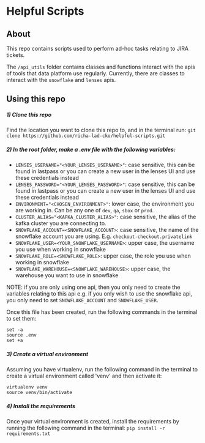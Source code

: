 # Helpful Scripts

## About
This repo contains scripts used to perform ad-hoc tasks relating to JIRA tickets. 

The ``/api_utils`` folder contains classes and functions interact with the apis of tools that data platform use regularly. Currently, there are classes to interact with the ``snowflake`` and ``lenses`` apis.

## Using this repo
##### 1) Clone this repo
Find the location you want to clone this repo to, and in the terminal run: 
``git clone https://github.com/richa-lad-cko/helpful-scripts.git``

##### 2) In the root folder, make a .env file with the following variables:
- ``LENSES_USERNAME="<YOUR_LENSES_USERNAME>"``: case sensitive, this can be found in lastpass or you can create a new user in the lenses UI and use these credentials instead
- ``LENSES_PASSWORD="<YOUR_LENSES_PASSWORD>"``: case sensitive, this can be found in lastpass or you can create a new user in the lenses UI and use these credentials instead
- ``ENVIRONMENT="<CHOSEN_ENVIRONMENT>"``: lower case, the environment you are working in. Can be any one of ``dev``, ``qa``, ``sbox`` or ``prod``.
- ``CLUSTER_ALIAS="<KAFKA_CLUSTER_ALIAS>"``: case sensitive, the alias of the kafka cluster you are connecting to. 
- ``SNOWFLAKE_ACCOUNT=<SNOWFLAKE_ACCOUNT>``: case sensitive, the name of the snowflake account you are using. E.g. ``checkout-checkout.privatelink``
- ``SNOWFLAKE_USER=<YOUR_SNOWFLAKE_USERNAME>``: upper case, the username you use when working in snowflake
- ``SNOWFLAKE_ROLE=<SNOWFLAKE_ROLE>``: upper case, the role you use when working in snowflake
- ``SNOWFLAKE_WAREHOUSE=<SNOWFLAKE_WAREHOUSE>``: upper case, the warehouse you want to use in snowflake

NOTE: if you are only using one api, then you only need to create the variables relating to this api e.g. if you only wish to use the snowflake api, you only need to set ``SNOWFLAKE_ACCOUNT`` and ``SNOWFLAKE_USER``.

Once this file has been created, run the following commands in the terminal to set them:
```
set -a
source .env
set +a
```

##### 3) Create a virtual environment
Assuming you have virtualenv, run the following command in the terminal to create a virtual environment called 'venv' and then activate it:
```
virtualenv venv
source venv/bin/activate
```

##### 4) Install the requirements
Once your virtual environment is created, install the requirements by running the following command in the terminal:
``pip install -r requirements.txt``
